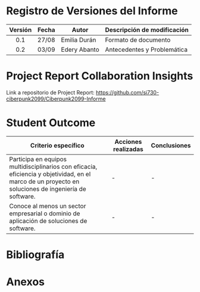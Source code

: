 # Registro de Versiones del Informe
| Versión | Fecha   | Autor        | Descripción de modificación           |
| :---:   | :---:   | ----         | ----                                  |
| 0.1     | 27/08   | Emilia Durán | Formato de documento                 |
| 0.2     | 03/09   | Edery Abanto  | Antecedentes y Problemática          |

# Project Report Collaboration Insights
Link a repositorio de Project Report:
https://github.com/si730-ciberpunk2099/Ciberpunk2099-Informe

# Student Outcome
| Criterio específico | Acciones realizadas | Conclusiones | 
| ---- | ---- | ---- |
| Participa en equipos multidisciplinarios con eficacia, eficiencia y objetividad, en el marco de un  proyecto en soluciones de ingeniería de software. | - | - |
| Conoce al menos un sector empresarial o dominio de aplicación de soluciones de software. | - | - |

# Bibliografía

# Anexos
